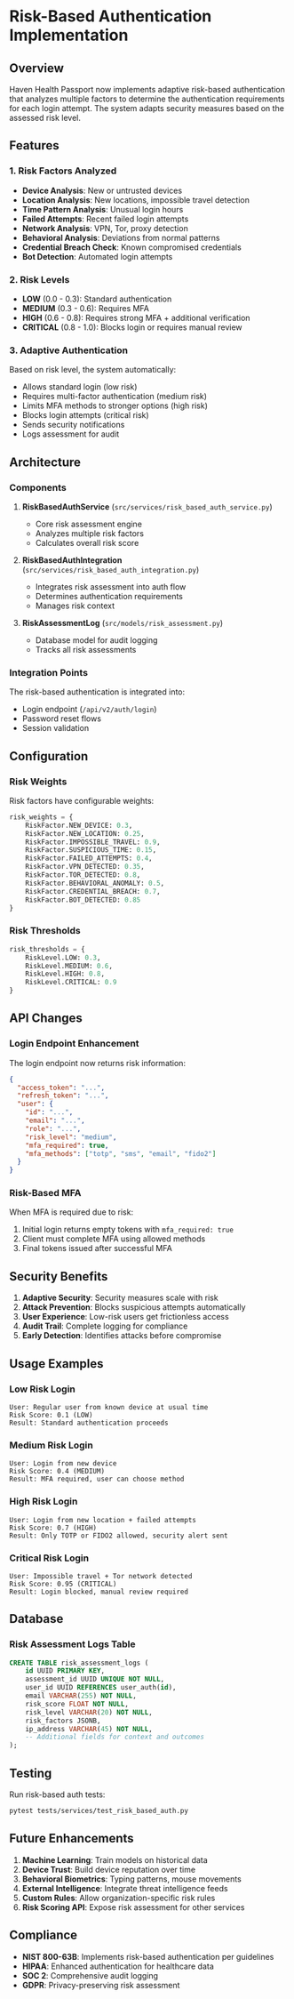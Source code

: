 # Risk-Based Authentication Implementation

## Overview

Haven Health Passport now implements adaptive risk-based authentication that analyzes multiple factors to determine the authentication requirements for each login attempt. The system adapts security measures based on the assessed risk level.

## Features

### 1. Risk Factors Analyzed
- **Device Analysis**: New or untrusted devices
- **Location Analysis**: New locations, impossible travel detection
- **Time Pattern Analysis**: Unusual login hours
- **Failed Attempts**: Recent failed login attempts
- **Network Analysis**: VPN, Tor, proxy detection
- **Behavioral Analysis**: Deviations from normal patterns
- **Credential Breach Check**: Known compromised credentials
- **Bot Detection**: Automated login attempts

### 2. Risk Levels
- **LOW** (0.0 - 0.3): Standard authentication
- **MEDIUM** (0.3 - 0.6): Requires MFA
- **HIGH** (0.6 - 0.8): Requires strong MFA + additional verification
- **CRITICAL** (0.8 - 1.0): Blocks login or requires manual review

### 3. Adaptive Authentication
Based on risk level, the system automatically:
- Allows standard login (low risk)
- Requires multi-factor authentication (medium risk)
- Limits MFA methods to stronger options (high risk)
- Blocks login attempts (critical risk)
- Sends security notifications
- Logs assessment for audit

## Architecture

### Components

1. **RiskBasedAuthService** (`src/services/risk_based_auth_service.py`)
   - Core risk assessment engine
   - Analyzes multiple risk factors
   - Calculates overall risk score

2. **RiskBasedAuthIntegration** (`src/services/risk_based_auth_integration.py`)
   - Integrates risk assessment into auth flow
   - Determines authentication requirements
   - Manages risk context

3. **RiskAssessmentLog** (`src/models/risk_assessment.py`)
   - Database model for audit logging
   - Tracks all risk assessments

### Integration Points

The risk-based authentication is integrated into:
- Login endpoint (`/api/v2/auth/login`)
- Password reset flows
- Session validation

## Configuration

### Risk Weights
Risk factors have configurable weights:
```python
risk_weights = {
    RiskFactor.NEW_DEVICE: 0.3,
    RiskFactor.NEW_LOCATION: 0.25,
    RiskFactor.IMPOSSIBLE_TRAVEL: 0.9,
    RiskFactor.SUSPICIOUS_TIME: 0.15,
    RiskFactor.FAILED_ATTEMPTS: 0.4,
    RiskFactor.VPN_DETECTED: 0.35,
    RiskFactor.TOR_DETECTED: 0.8,
    RiskFactor.BEHAVIORAL_ANOMALY: 0.5,
    RiskFactor.CREDENTIAL_BREACH: 0.7,
    RiskFactor.BOT_DETECTED: 0.85
}
```

### Risk Thresholds
```python
risk_thresholds = {
    RiskLevel.LOW: 0.3,
    RiskLevel.MEDIUM: 0.6,
    RiskLevel.HIGH: 0.8,
    RiskLevel.CRITICAL: 0.9
}
```

## API Changes

### Login Endpoint Enhancement
The login endpoint now returns risk information:

```json
{
  "access_token": "...",
  "refresh_token": "...",
  "user": {
    "id": "...",
    "email": "...",
    "role": "...",
    "risk_level": "medium",
    "mfa_required": true,
    "mfa_methods": ["totp", "sms", "email", "fido2"]
  }
}
```

### Risk-Based MFA
When MFA is required due to risk:
1. Initial login returns empty tokens with `mfa_required: true`
2. Client must complete MFA using allowed methods
3. Final tokens issued after successful MFA

## Security Benefits

1. **Adaptive Security**: Security measures scale with risk
2. **Attack Prevention**: Blocks suspicious attempts automatically
3. **User Experience**: Low-risk users get frictionless access
4. **Audit Trail**: Complete logging for compliance
5. **Early Detection**: Identifies attacks before compromise

## Usage Examples

### Low Risk Login
```
User: Regular user from known device at usual time
Risk Score: 0.1 (LOW)
Result: Standard authentication proceeds
```

### Medium Risk Login
```
User: Login from new device
Risk Score: 0.4 (MEDIUM)
Result: MFA required, user can choose method
```

### High Risk Login
```
User: Login from new location + failed attempts
Risk Score: 0.7 (HIGH)
Result: Only TOTP or FIDO2 allowed, security alert sent
```

### Critical Risk Login
```
User: Impossible travel + Tor network detected
Risk Score: 0.95 (CRITICAL)
Result: Login blocked, manual review required
```

## Database

### Risk Assessment Logs Table
```sql
CREATE TABLE risk_assessment_logs (
    id UUID PRIMARY KEY,
    assessment_id UUID UNIQUE NOT NULL,
    user_id UUID REFERENCES user_auth(id),
    email VARCHAR(255) NOT NULL,
    risk_score FLOAT NOT NULL,
    risk_level VARCHAR(20) NOT NULL,
    risk_factors JSONB,
    ip_address VARCHAR(45) NOT NULL,
    -- Additional fields for context and outcomes
);
```

## Testing

Run risk-based auth tests:
```bash
pytest tests/services/test_risk_based_auth.py
```

## Future Enhancements

1. **Machine Learning**: Train models on historical data
2. **Device Trust**: Build device reputation over time
3. **Behavioral Biometrics**: Typing patterns, mouse movements
4. **External Intelligence**: Integrate threat intelligence feeds
5. **Custom Rules**: Allow organization-specific risk rules
6. **Risk Scoring API**: Expose risk assessment for other services

## Compliance

- **NIST 800-63B**: Implements risk-based authentication per guidelines
- **HIPAA**: Enhanced authentication for healthcare data
- **SOC 2**: Comprehensive audit logging
- **GDPR**: Privacy-preserving risk assessment
